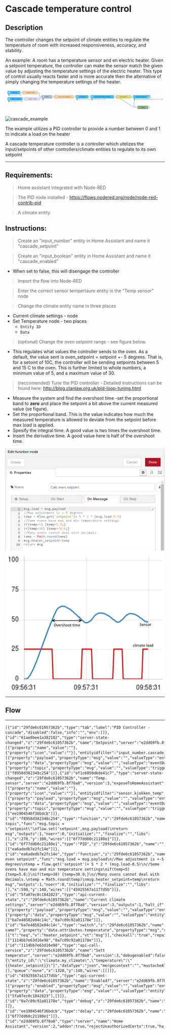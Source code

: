 # Cascade temperature control

## Description
The controller changes the setpoint of climate entities to regulate the temperature of room with increased responsiveness, accuracy, and stability.

An example:
A room has a temperature sensor and en electric heater. Given a setpoint temperature, the controller can make the sensor match the given value by adjusting the temperature settings of the electric heater. This type of control usually reacts faster and is more accurate then the alternative of simply changing the temperature settings of the heater.


![cascade_flow](../images/node-ps-strategy-heat-capacitor-cascade-control.png)


![cascade_example](https://deltamotion.com/support/webhelp/rmctools/Controller_Features/Control_Modes/Advanced_Control/CascadeLoop.png)

The example utilizes a PID controller to provide a number between 0 and 1 to indicate a load on the heater

 A cascade temperature controller is a controller which utelizes the input/setpoints of other controllers/climate entities to regulate to its own setpoint

---
## Requirements:
> Home assistant integrated with Node-RED

> The PID node installed - https://flows.nodered.org/node/node-red-contrib-pid

> A climate entity

## Instructions:
> Create an "input_number" entity in Home Assistant and name it "cascade_setpoint"

> Create an "input_boolean" entity in Home Assistant and name it "cascade_enabled"
  - When set to false, this will disengage the controller

> Import the flow into Node-RED

> Enter the correct sensor tempertaure entity in the "Temp sensor" node

> Change the climate entity name in three places
- Current climate settings - node
- Set Temperature node - two places
  - `Entity ID`
  - `Data`

> (optional) Change the oven setpoint range - see figure below.
 - This regulates what values the controller sends to the oven. As a default, the value sent is oven_setpoint = setpoint +- 5 degrees. That is, for a setoint of 10C, the controller will be sending setpoints between 5 and 15 C to the oven. This is further limited to whole numbers, a minimum value of 5, and a maximum value of 30.

> (reccomended) Tune the PID controller - Detailed instructions can be found here: http://blog.clanlaw.org.uk/pid-loop-tuning.html
  - Measure the system and find the overshoot time
    -set the proportional band to **zero** and place the setpoint a bit above the current measured value (se figure).
  - Set the proportional band. This is the value indicates how much the measured temperature is allowed to deviate from the setpoint before max load is applied.
  - Spesify the integral time. A good value is two times the overshoot time.
  - Insert the derivative time. A good value here is half of the overshoot time.


![oven_setoint](../images/oven-setpoint-calculation.png)
![overshoot_time](../images/overshoot-time.png)

---
## Flow

---


```json:no-line-numbers
[{"id":"29fde6c61057362b","type":"tab","label":"PID Controller - cascade","disabled":false,"info":"","env":[]},{"id":"61ae0bee1a382102","type":"server-state-changed","z":"29fde6c61057362b","name":"Setpoint","server":"e2dd69fb.8f70a8","version":3,"exposeToHomeAssistant":false,"haConfig":[{"property":"name","value":""},{"property":"icon","value":""}],"entityidfilter":"input_number.cascade_setpoint","entityidfiltertype":"exact","outputinitially":true,"state_type":"num","haltifstate":"","halt_if_type":"str","halt_if_compare":"is","outputs":1,"output_only_on_state_change":false,"for":0,"forType":"num","forUnits":"minutes","ignorePrevStateNull":false,"ignorePrevStateUnknown":false,"ignorePrevStateUnavailable":false,"ignoreCurrentStateUnknown":true,"ignoreCurrentStateUnavailable":true,"outputProperties":[{"property":"payload","propertyType":"msg","value":"","valueType":"entityState"},{"property":"data","propertyType":"msg","value":"","valueType":"eventData"},{"property":"topic","propertyType":"msg","value":"","valueType":"triggerId"}],"x":120,"y":100,"wires":[["f8958d382348c254"]]},{"id":"ef1c6050d6de41c7","type":"server-state-changed","z":"29fde6c61057362b","name":"Temp. sensor","server":"e2dd69fb.8f70a8","version":3,"exposeToHomeAssistant":false,"haConfig":[{"property":"name","value":""},{"property":"icon","value":""}],"entityidfilter":"sensor.kjokken_temp","entityidfiltertype":"exact","outputinitially":true,"state_type":"num","haltifstate":"","halt_if_type":"str","halt_if_compare":"is","outputs":1,"output_only_on_state_change":false,"for":0,"forType":"num","forUnits":"seconds","ignorePrevStateNull":false,"ignorePrevStateUnknown":false,"ignorePrevStateUnavailable":false,"ignoreCurrentStateUnknown":true,"ignoreCurrentStateUnavailable":true,"outputProperties":[{"property":"payload","propertyType":"msg","value":"","valueType":"entityState"},{"property":"data","propertyType":"msg","value":"","valueType":"eventData"},{"property":"topic","propertyType":"msg","value":"","valueType":"triggerId"}],"x":130,"y":160,"wires":[["ee1904546f36bdcb"]]},{"id":"f8958d382348c254","type":"function","z":"29fde6c61057362b","name":"Specify topic","func":"msg.topic = \"setpoint\"\nflow.set('setpoint',msg.payload)\nreturn msg","outputs":1,"noerr":0,"initialize":"","finalize":"","libs":[],"x":270,"y":100,"wires":[["6f77dd60c21180e1"]]},{"id":"6f77dd60c21180e1","type":"PID","z":"29fde6c61057362b","name":"","setpoint":"7","pb":"0.6","ti":"3600","td":"900","integral_default":0.5,"smooth_factor":"2","max_interval":"600","enable":1,"disabled_op":0,"x":430,"y":140,"wires":[["ea6adedb7e2fc14e"]]},{"id":"ea6adedb7e2fc14e","type":"function","z":"29fde6c61057362b","name":"Calc oven setpoint","func":"msg.load = msg.payload\n//Max adjustment is +-5 degrees\ntemp = flow.get('setpoint')+ 5 * 2 * (msg.load-0.5)\n//Some ovens have max and min temperature settings\nif(temp<5) {temp=5.0;}\nif(temp>30) {temp=30.0;}\n//Many ovens cannot deal with decimals.\ntemp = Math.round(temp)\nmsg.heater_setpoint=temp\nreturn msg","outputs":1,"noerr":0,"initialize":"","finalize":"","libs":[],"x":590,"y":140,"wires":[["45925567a1177d5b"]]},{"id":"5fa07ec0c1842823","type":"api-current-state","z":"29fde6c61057362b","name":"Current climate settings","server":"e2dd69fb.8f70a8","version":3,"outputs":1,"halt_if":"","halt_if_type":"str","halt_if_compare":"is","entity_id":"climate.my_climate","state_type":"str","blockInputOverrides":false,"outputProperties":[{"property":"payload","propertyType":"msg","value":"","valueType":"entityState"},{"property":"data","propertyType":"msg","value":"","valueType":"entity"}],"for":0,"forType":"num","forUnits":"minutes","x":950,"y":140,"wires":[["ba7e48582e04c14c","0a7c09c92a01178e"]]},{"id":"ba7e48582e04c14c","type":"switch","z":"29fde6c61057362b","name":"Not same?","property":"data.attributes.temperature","propertyType":"msg","rules":[{"t":"neq","v":"heater_setpoint","vt":"msg"}],"checkall":"true","repair":false,"outputs":1,"x":1150,"y":140,"wires":[["1114bb7e63d16e98","0a7c09c92a01178e"]]},{"id":"1114bb7e63d16e98","type":"api-call-service","z":"29fde6c61057362b","name":"Sett temperatur","server":"e2dd69fb.8f70a8","version":3,"debugenabled":false,"service_domain":"climate","service":"set_temperature","entityId":"climate.my_climate","data":"{\"entity_id\":\"climate.my_climate\",\"temperature\":\"{{heater_setpoint}}\"}","dataType":"json","mergecontext":"","mustacheAltTags":false,"outputProperties":[],"queue":"none","x":1320,"y":140,"wires":[[]]},{"id":"45925567a1177d5b","type":"api-current-state","z":"29fde6c61057362b","name":"Enabled?","server":"e2dd69fb.8f70a8","version":3,"outputs":2,"halt_if":"true","halt_if_type":"bool","halt_if_compare":"is","entity_id":"input_boolean.cascade_enabled","state_type":"habool","blockInputOverrides":false,"outputProperties":[{"property":"enabled","propertyType":"msg","value":"","valueType":"entityState"},{"property":"data","propertyType":"msg","value":"","valueType":"entity"}],"for":0,"forType":"num","forUnits":"minutes","x":760,"y":140,"wires":[["5fa07ec0c1842823"],[]]},{"id":"0a7c09c92a01178e","type":"debug","z":"29fde6c61057362b","name":"","active":false,"tosidebar":true,"console":false,"tostatus":false,"complete":"true","targetType":"full","statusVal":"","statusType":"auto","x":1330,"y":240,"wires":[]},{"id":"ee1904546f36bdcb","type":"delay","z":"29fde6c61057362b","name":"","pauseType":"delay","timeout":"100","timeoutUnits":"milliseconds","rate":"1","nbRateUnits":"1","rateUnits":"second","randomFirst":"1","randomLast":"5","randomUnits":"seconds","drop":false,"allowrate":false,"outputs":1,"x":290,"y":160,"wires":[["6f77dd60c21180e1"]]},{"id":"e2dd69fb.8f70a8","type":"server","name":"Home Assistant","version":2,"addon":true,"rejectUnauthorizedCerts":true,"ha_boolean":"y|yes|true|on|home|open","connectionDelay":false,"cacheJson":true,"heartbeat":true,"heartbeatInterval":"30"}]